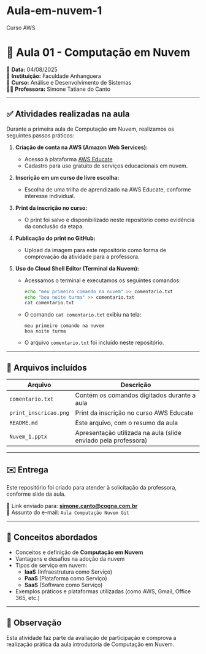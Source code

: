 # Aula-em-nuvem-1
Curso AWS
# 🧠 Aula 01 - Computação em Nuvem

📅 **Data:** 04/08/2025  
🏫 **Instituição:** Faculdade Anhanguera  
📘 **Curso:** Análise e Desenvolvimento de Sistemas  
👩‍🏫 **Professora:** Simone Tatiane do Canto

---

## ✅ Atividades realizadas na aula

Durante a primeira aula de Computação em Nuvem, realizamos os seguintes passos práticos:

1. **Criação de conta na AWS (Amazon Web Services):**
   - Acesso à plataforma [AWS Educate](https://aws.amazon.com/pt/education/awseducate/)
   - Cadastro para uso gratuito de serviços educacionais em nuvem.

2. **Inscrição em um curso de livre escolha:**
   - Escolha de uma trilha de aprendizado na AWS Educate, conforme interesse individual.

3. **Print da inscrição no curso:**
   - O print foi salvo e disponibilizado neste repositório como evidência da conclusão da etapa.

4. **Publicação do print no GitHub:**
   - Upload da imagem para este repositório como forma de comprovação da atividade para a professora.

5. **Uso do Cloud Shell Editor (Terminal da Nuvem):**
   - Acessamos o terminal e executamos os seguintes comandos:
     ```bash
     echo "meu primeiro comando na nuvem" >> comentario.txt
     echo "boa noite turma" >> comentario.txt
     cat comentario.txt
     ```
   - O comando `cat comentario.txt` exibiu na tela:
     ```
     meu primeiro comando na nuvem
     boa noite turma
     ```
   - O arquivo `comentario.txt` foi incluído neste repositório.

---

## 📎 Arquivos incluídos

| Arquivo                  | Descrição                                             |
|--------------------------|-------------------------------------------------------|
| `comentario.txt`         | Contém os comandos digitados durante a aula           |
| `print_inscricao.png`    | Print da inscrição no curso AWS Educate               |
| `README.md`              | Este arquivo, com o resumo da aula                    |
| `Nuvem_1.pptx`           | Apresentação utilizada na aula (slide enviado pela professora) |

---

## ✉️ Entrega

Este repositório foi criado para atender à solicitação da professora, conforme slide da aula.

🔗 Link enviado para: **simone.canto@cogna.com.br**  
📌 Assunto do e-mail: `Aula Computação Nuvem Git`

---

## 🧾 Conceitos abordados

- Conceitos e definição de **Computação em Nuvem**
- Vantagens e desafios na adoção da nuvem
- Tipos de serviço em nuvem:
  - **IaaS** (Infraestrutura como Serviço)
  - **PaaS** (Plataforma como Serviço)
  - **SaaS** (Software como Serviço)
- Exemplos práticos e plataformas utilizadas (como AWS, Gmail, Office 365, etc.)

---

## 📍 Observação

Esta atividade faz parte da avaliação de participação e comprova a realização prática da aula introdutória de Computação em Nuvem.
